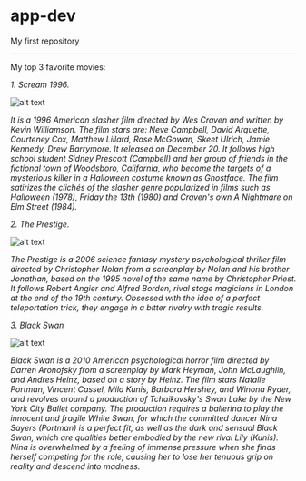 # app-dev
My first repository

---
My top 3 favorite movies:

*1. Scream 1996.*

![[alt text](image.jpg)](https://upload.wikimedia.org/wikipedia/en/8/86/Scream_%281996_film%29_poster.jpg?20171203064033)

*It is a 1996 American slasher film directed by Wes Craven and written by Kevin Williamson. The film stars are: Neve Campbell, David Arquette, Courteney Cox, Matthew Lillard, Rose McGowan, Skeet Ulrich, Jamie Kennedy, Drew Barrymore. It released on December 20. It follows high school student Sidney Prescott (Campbell) and her group of friends in the fictional town of Woodsboro, California, who become the targets of a mysterious killer in a Halloween costume known as Ghostface. The film satirizes the clichés of the slasher genre popularized in films such as Halloween (1978), Friday the 13th (1980) and Craven's own A Nightmare on Elm Street (1984).*

*2. The Prestige.*

![[alt text](image.jpg)](https://upload.wikimedia.org/wikipedia/en/d/d2/Prestige_poster.jpg?20160501081711)

*The Prestige is a 2006 science fantasy mystery psychological thriller film directed by Christopher Nolan from a screenplay by Nolan and his brother Jonathan, based on the 1995 novel of the same name by Christopher Priest. It follows Robert Angier and Alfred Borden, rival stage magicians in London at the end of the 19th century. Obsessed with the idea of a perfect teleportation trick, they engage in a bitter rivalry with tragic results.*

*3. Black Swan*

![[alt text](image.jpg)](https://upload.wikimedia.org/wikipedia/en/6/68/Black_Swan_poster.jpg?20170517110809)

*Black Swan is a 2010 American psychological horror film directed by Darren Aronofsky from a screenplay by Mark Heyman, John McLaughlin, and Andres Heinz, based on a story by Heinz. The film stars Natalie Portman, Vincent Cassel, Mila Kunis, Barbara Hershey, and Winona Ryder, and revolves around a production of Tchaikovsky's Swan Lake by the New York City Ballet company. The production requires a ballerina to play the innocent and fragile White Swan, for which the committed dancer Nina Sayers (Portman) is a perfect fit, as well as the dark and sensual Black Swan, which are qualities better embodied by the new rival Lily (Kunis). Nina is overwhelmed by a feeling of immense pressure when she finds herself competing for the role, causing her to lose her tenuous grip on reality and descend into madness.*
